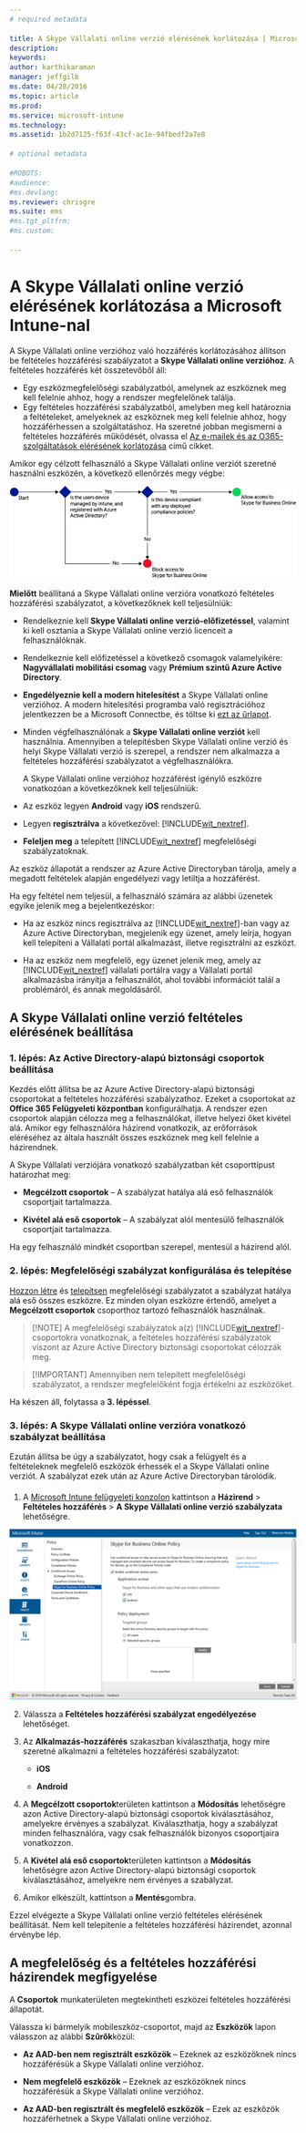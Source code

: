 ```yaml
---
# required metadata

title: A Skype Vállalati online verzió elérésének korlátozása | Microsoft Intune
description:
keywords:
author: karthikaraman
manager: jeffgilb
ms.date: 04/28/2016
ms.topic: article
ms.prod:
ms.service: microsoft-intune
ms.technology:
ms.assetid: 1b2d7125-f63f-43cf-ac1e-94fbedf2a7e8

# optional metadata

#ROBOTS:
#audience:
#ms.devlang:
ms.reviewer: chrisgre
ms.suite: ems
#ms.tgt_pltfrm:
#ms.custom:

---
```


# A Skype Vállalati online verzió elérésének korlátozása a Microsoft Intune-nal
A Skype Vállalati online verzióhoz való hozzáférés korlátozásához állítson be feltételes hozzáférési szabályzatot a **Skype Vállalati online verzióhoz**.
A feltételes hozzáférés két összetevőből áll:
- Egy eszközmegfelelőségi szabályzatból, amelynek az eszköznek meg kell felelnie ahhoz, hogy a rendszer megfelelőnek találja.
- Egy feltételes hozzáférési szabályzatból, amelyben meg kell határoznia a feltételeket, amelyeknek az eszköznek meg kell felelnie ahhoz, hogy hozzáférhessen a szolgáltatáshoz.
Ha szeretné jobban megismerni a feltételes hozzáférés működését, olvassa el [Az e-mailek és az O365-szolgáltatások elérésének korlátozása](restrict-access-to-email-and-o365-services-with-microsoft-intune.md) című cikket.

Amikor egy célzott felhasználó a Skype Vállalati online verziót szeretné használni eszközén, a következő ellenőrzés megy végbe:

![Azon döntési pontokat bemutató diagram, amelyek segítségével a rendszer meghatározza, hogy az eszköz hozzáférhessen-e a Skype Vállalati online verzióhoz](../media/ConditionalAccess_SkypeforBusiness.png)

**Mielőtt** beállítaná a Skype Vállalati online verzióra vonatkozó feltételes hozzáférési szabályzatot, a következőknek kell teljesülniük:
- Rendelkeznie kell **Skype Vállalati online verzió-előfizetéssel**, valamint ki kell osztania a Skype Vállalati online verzió licenceit a felhasználóknak.
- Rendelkeznie kell előfizetéssel a következő csomagok valamelyikére: **Nagyvállalati mobilitási csomag** vagy **Prémium szintű Azure Active Directory**.
-   **Engedélyeznie kell a modern hitelesítést** a Skype Vállalati online verzióhoz. A modern hitelesítési programba való regisztrációhoz jelentkezzen be a Microsoft Connectbe, és töltse ki [ezt az űrlapot](https://connect.microsoft.com/office/Survey/NominationSurvey.aspx?SurveyID=17299&ProgramID=8715).
-  Minden végfelhasználónak a **Skype Vállalati online verziót** kell használnia. Amennyiben a telepítésben Skype Vállalati online verzió és helyi Skype Vállalati verzió is szerepel, a rendszer nem alkalmazza a feltételes hozzáférési szabályzatot a végfelhasználókra.

    A Skype Vállalati online verzióhoz hozzáférést igénylő eszközre vonatkozóan a következőknek kell teljesülniük:

-   Az eszköz legyen **Android** vagy **iOS** rendszerű.

-   Legyen **regisztrálva** a következővel: [!INCLUDE[wit_nextref](../includes/wit_nextref_md.md)].

-   **Feleljen meg** a telepített [!INCLUDE[wit_nextref](../includes/wit_nextref_md.md)] megfelelőségi szabályzatoknak.


Az eszköz állapotát a rendszer az Azure Active Directoryban tárolja, amely a megadott feltételek alapján engedélyezi vagy letiltja a hozzáférést.

Ha egy feltétel nem teljesül, a felhasználó számára az alábbi üzenetek egyike jelenik meg a bejelentkezéskor:

-   Ha az eszköz nincs regisztrálva az [!INCLUDE[wit_nextref](../includes/wit_nextref_md.md)]-ban vagy az Azure Active Directoryban, megjelenik egy üzenet, amely leírja, hogyan kell telepíteni a Vállalati portál alkalmazást, illetve regisztrálni az eszközt.

-   Ha az eszköz nem megfelelő, egy üzenet jelenik meg, amely az [!INCLUDE[wit_nextref](../includes/wit_nextref_md.md)] vállalati portálra vagy a Vállalati portál alkalmazásba irányítja a felhasználót, ahol további információt talál a problémáról, és annak megoldásáról.

## A Skype Vállalati online verzió feltételes elérésének beállítása

### 1. lépés: Az Active Directory-alapú biztonsági csoportok beállítása
Kezdés előtt állítsa be az Azure Active Directory-alapú biztonsági csoportokat a feltételes hozzáférési szabályzathoz. Ezeket a csoportokat az **Office 365 Felügyeleti központban** konfigurálhatja. A rendszer ezen csoportok alapján célozza meg a felhasználókat, illetve helyezi őket kivétel alá. Amikor egy felhasználóra házirend vonatkozik, az erőforrások eléréséhez az általa használt összes eszköznek meg kell felelnie a házirendnek.

A Skype Vállalati verziójára vonatkozó szabályzatban két csoporttípust határozhat meg:

-   **Megcélzott csoportok** – A szabályzat hatálya alá eső felhasználók csoportjait tartalmazza.

-   **Kivétel alá eső csoportok** – A szabályzat alól mentesülő felhasználók csoportjait tartalmazza.

Ha egy felhasználó mindkét csoportban szerepel, mentesül a házirend alól.

### 2. lépés: Megfelelőségi szabályzat konfigurálása és telepítése
[Hozzon létre](create-a-device-compliance-policy-in-microsoft-intune.md) és [telepítsen](deploy-and-monitor-a-device-compliance-policy-in-microsoft-intune.md) megfelelőségi szabályzatot a szabályzat hatálya alá eső összes eszközre. Ez minden olyan eszközre értendő, amelyet a **Megcélzott csoportok** csoporthoz tartozó felhasználók használnak.

> [!NOTE] A megfelelőségi szabályzatok a(z) [!INCLUDE[wit_nextref](../includes/wit_nextref_md.md)]-csoportokra vonatkoznak, a feltételes hozzáférési szabályzatok viszont az Azure Active Directory biztonsági csoportokat célozzák meg.


> [!IMPORTANT] Amennyiben nem telepített megfelelőségi szabályzatot, a rendszer megfelelőként fogja értékelni az eszközöket.

Ha készen áll, folytassa a **3. lépéssel**.

### 3. lépés: A Skype Vállalati online verzióra vonatkozó szabályzat beállítása
Ezután állítsa be úgy a szabályzatot, hogy csak a felügyelt és a feltételeknek megfelelő eszközök érhessék el a Skype Vállalati online verziót. A szabályzat ezek után az Azure Active Directoryban tárolódik.

####
1.  A [Microsoft Intune felügyeleti konzolon](https://manage.microsoft.com) kattintson a **Házirend** > **Feltételes hozzáférés** > **A Skype Vállalati online verzió szabályzata** lehetőségre.

![A Skype Vállalati online verzió feltétes hozzáférési szabályzatának oldaláról készült képernyőkép](./media/conditional_access_SFBPolicy.png)

2.  Válassza a **Feltételes hozzáférési szabályzat engedélyezése** lehetőséget.

3.  Az **Alkalmazás-hozzáférés** szakaszban kiválaszthatja, hogy mire szeretné alkalmazni a feltételes hozzáférési szabályzatot:

    -   **iOS**

    -   **Android**

4.  A **Megcélzott csoportok**területen kattintson a **Módosítás** lehetőségre azon Active Directory-alapú biztonsági csoportok kiválasztásához, amelyekre érvényes a szabályzat. Kiválaszthatja, hogy a szabályzat minden felhasználóra, vagy csak felhasználók bizonyos csoportjaira vonatkozzon.

5.  A **Kivétel alá eső csoportok**területen kattintson a **Módosítás** lehetőségre azon Active Directory-alapú biztonsági csoportok kiválasztásához, amelyekre nem érvényes a szabályzat.

6.  Amikor elkészült, kattintson a **Mentés**gombra.

Ezzel elvégezte a Skype Vállalati online verzió feltételes elérésének beállítását. Nem kell telepítenie a feltételes hozzáférési házirendet, azonnal érvénybe lép.


## A megfelelőség és a feltételes hozzáférési házirendek megfigyelése
A **Csoportok** munkaterületen megtekintheti eszközei feltételes hozzáférési állapotát.

Válassza ki bármelyik mobileszköz-csoportot, majd az **Eszközök** lapon válasszon az alábbi **Szűrők**közül:

* **Az AAD-ben nem regisztrált eszközök** – Ezeknek az eszközöknek nincs hozzáférésük a Skype Vállalati online verzióhoz.

* **Nem megfelelő eszközök** – Ezeknek az eszközöknek nincs hozzáférésük a Skype Vállalati online verzióhoz.

* **Az AAD-ben regisztrált és megfelelő eszközök** – Ezek az eszközök hozzáférhetnek a Skype Vállalati online verzióhoz.


<!--HONumber=Jun16_HO2-->


